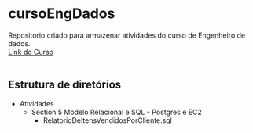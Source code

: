 # cursoEngDados
Repositorio criado para armazenar atividades do curso de Engenheiro de dados.
<br>
<a href=“https://www.udemy.com/course/engenheiro-de-dados“>Link do Curso</a>
<br>
<br>
## Estrutura de diretórios

- Atividades
  - Section 5 Modelo Relacional e SQL - Postgres e EC2
     - RelatorioDeItensVendidosPorCliente.sql
